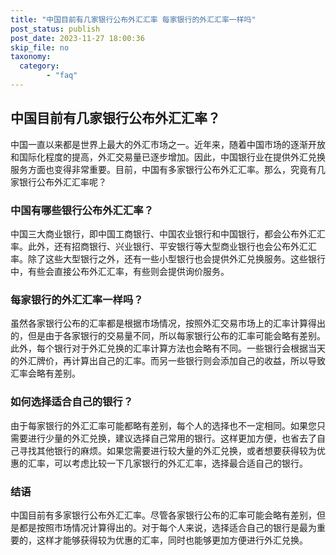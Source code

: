 ```yaml
---
title: "中国目前有几家银行公布外汇汇率 每家银行的外汇汇率一样吗"
post_status: publish
post_date: 2023-11-27 18:00:36
skip_file: no
taxonomy:
  category:
        - "faq"
---
```


## 中国目前有几家银行公布外汇汇率？

中国一直以来都是世界上最大的外汇市场之一。近年来，随着中国市场的逐渐开放和国际化程度的提高，外汇交易量已逐步增加。因此，中国银行业在提供外汇兑换服务方面也变得非常重要。目前，中国有多家银行公布外汇汇率。那么，究竟有几家银行公布外汇汇率呢？

### 中国有哪些银行公布外汇汇率？

中国三大商业银行，即中国工商银行、中国农业银行和中国银行，都会公布外汇汇率。此外，还有招商银行、兴业银行、平安银行等大型商业银行也会公布外汇汇率。除了这些大型银行之外，还有一些小型银行也会提供外汇兑换服务。这些银行中，有些会直接公布外汇汇率，有些则会提供询价服务。

### 每家银行的外汇汇率一样吗？

虽然各家银行公布的汇率都是根据市场情况，按照外汇交易市场上的汇率计算得出的，但是由于各家银行的交易量不同，所以每家银行公布的汇率可能会略有差别。此外，每个银行对于外汇兑换的汇率计算方法也会略有不同。一些银行会根据当天的外汇牌价，再计算出自己的汇率。而另一些银行则会添加自己的收益，所以导致汇率会略有差别。

### 如何选择适合自己的银行？

由于每家银行的外汇汇率可能都略有差别，每个人的选择也不一定相同。如果您只需要进行少量的外汇兑换，建议选择自己常用的银行。这样更加方便，也省去了自己寻找其他银行的麻烦。如果您需要进行较大量的外汇兑换，或者想要获得较为优惠的汇率，可以考虑比较一下几家银行的外汇汇率，选择最合适自己的银行。

### 结语

中国目前有多家银行公布外汇汇率。尽管各家银行公布的汇率可能会略有差别，但是都是按照市场情况计算得出的。对于每个人来说，选择适合自己的银行是最为重要的，这样才能够获得较为优惠的汇率，同时也能够更加方便进行外汇兑换。
